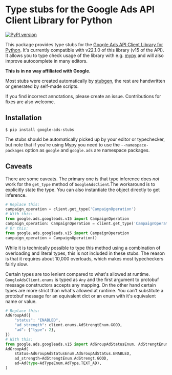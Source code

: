 # Type stubs for the Google Ads API Client Library for Python

[![PyPI version](https://badge.fury.io/py/google-ads-stubs.svg)](https://badge.fury.io/py/google-ads-stubs)

This package provides type stubs for the [Google Ads API Client Library for Python](https://github.com/googleads/google-ads-python). 
It's currently compatible with v22.1.0 of this library (v15 of the API). It allows you to type check usage of the library with e.g. [mypy](http://mypy-lang.org/) and will also improve autocomplete in many editors.

**This is in no way affiliated with Google.**

Most stubs were created automatically by [stubgen](https://mypy.readthedocs.io/en/stable/stubgen.html), the rest are handwritten or generated by self-made scripts.

If you find incorrect annotations, please create an issue. Contributions for fixes are also welcome.

## Installation

```
$ pip install google-ads-stubs
```

The stubs should be automatically picked up by your editor or typechecker, but note that if you're using Mypy you need to use the `--namespace-packages` option as `google` and `google.ads` are namespace packages.


## Caveats

There are some caveats. The primary one is that type inference does _not_ work for the `get_type`
method of `GoogleAdsClient`.The workaround is to explicitly state the type. You can also instantiate the object directly to get inference. 

```python
# Replace this:
campaign_operation = client.get_type('CampaignOperation')
# With this:
from google.ads.googleads.v15 import CampaignOperation
campaign_operation: CampaignOperation = client.get_type('CampaignOperation')
# Or this:
from google.ads.googleads.v15 import CampaignOperation
campaign_operation = CampaignOperation()
```

While it is technically possible to type this method using a combination of overloading and literal types,
this is not included in these stubs. The reason is that it requires about 10,000 overloads, which makes most typecheckers fairly slow.

Certain types are too lenient compared to what's allowed at runtime. `GoogleAdsClient.enums` is typed as `Any` and the first argument to protobuf message constructors accepts any mapping. 
On the other hand certain types are more strict than what's allowed at runtime. You can't substitute a protobuf message for an equivalent dict or an enum with it's equivalent name or value.

```python
# Replace this:
AdGroupAd({
    "status": "ENABLED", 
    "ad_strength": client.enums.AdStrengtEnum.GOOD, 
    "ad": {"type": 2},
})
# With this:
from google.ads.googleads.v15 import AdGroupAdStatusEnum, AdStrengtEnum, AdTypeEnum, Ad
AdGroupAd(
    status=AdGroupAdStatusEnum.AdGroupAdStatus.ENABLED, 
    ad_strength=AdStrengtEnum.AdStrengt.GOOD, 
    ad=Ad(type=AdTypeEnum.AdType.TEXT_AD),
)
```
